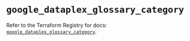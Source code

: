# `google_dataplex_glossary_category`

Refer to the Terraform Registry for docs: [`google_dataplex_glossary_category`](https://registry.terraform.io/providers/hashicorp/google-beta/6.46.0/docs/resources/google_dataplex_glossary_category).
